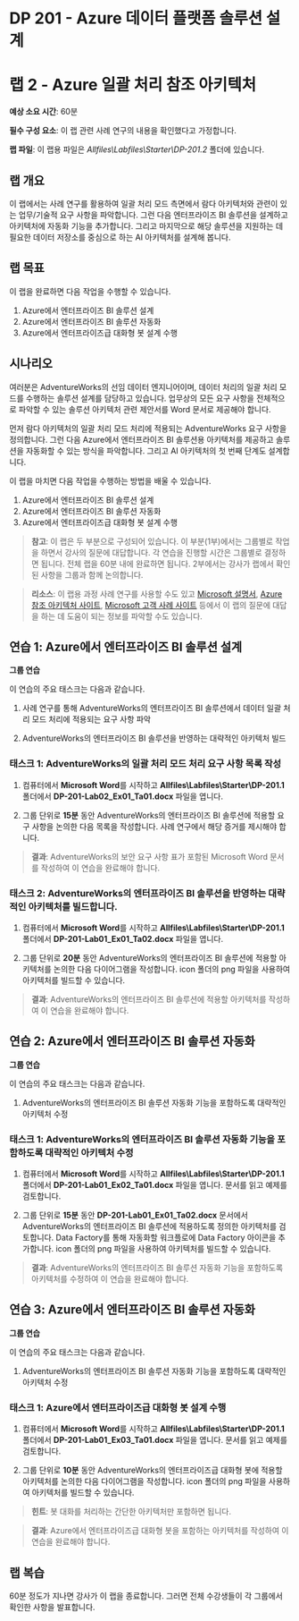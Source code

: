 ﻿---
lab:
    title: 'Azure 일괄 처리 참조 아키텍처'
    module: '모듈 2: Azure Batch 처리 참조 아키텍처'
---

# DP 201 - Azure 데이터 플랫폼 솔루션 설계
# 랩 2 - Azure 일괄 처리 참조 아키텍처

**예상 소요 시간**: 60분

**필수 구성 요소**: 이 랩 관련 사례 연구의 내용을 확인했다고 가정합니다.

**랩 파일**: 이 랩용 파일은 _Allfiles\Labfiles\Starter\DP-201.2_ 폴더에 있습니다.

## 랩 개요

이 랩에서는 사례 연구를 활용하여 일괄 처리 모드 측면에서 람다 아키텍처와 관련이 있는 업무/기술적 요구 사항을 파악합니다. 그런 다음 엔터프라이즈 BI 솔루션을 설계하고 아키텍처에 자동화 기능을 추가합니다. 그리고 마지막으로 해당 솔루션을 지원하는 데 필요한 데이터 저장소를 중심으로 하는 AI 아키텍처를 설계해 봅니다. 

## 랩 목표
  
이 랩을 완료하면 다음 작업을 수행할 수 있습니다.

1. Azure에서 엔터프라이즈 BI 솔루션 설계
2. Azure에서 엔터프라이즈 BI 솔루션 자동화
3. Azure에서 엔터프라이즈급 대화형 봇 설계 수행

## 시나리오
  
여러분은 AdventureWorks의 선임 데이터 엔지니어이며, 데이터 처리의 일괄 처리 모드를 수행하는 솔루션 설계를 담당하고 있습니다. 업무상의 모든 요구 사항을 전체적으로 파악할 수 있는 솔루션 아키텍처 관련 제안서를 Word 문서로 제공해야 합니다.

먼저 람다 아키텍처의 일괄 처리 모드 처리에 적용되는 AdventureWorks 요구 사항을 정의합니다. 그런 다음 Azure에서 엔터프라이즈 BI 솔루션용 아키텍처를 제공하고 솔루션을 자동화할 수 있는 방식을 파악합니다. 그리고 AI 아키텍처의 첫 번째 단계도 설계합니다.

이 랩을 마치면 다음 작업을 수행하는 방법을 배울 수 있습니다.

1. Azure에서 엔터프라이즈 BI 솔루션 설계
2. Azure에서 엔터프라이즈 BI 솔루션 자동화
3. Azure에서 엔터프라이즈급 대화형 봇 설계 수행

>**참고**: 이 랩은 두 부분으로 구성되어 있습니다. 이 부분(1부)에서는 그룹별로 작업을 하면서 강사의 질문에 대답합니다. 각 연습을 진행할 시간은 그룹별로 결정하면 됩니다. 전체 랩을 60분 내에 완료하면 됩니다. 2부에서는 강사가 랩에서 확인된 사항을 그룹과 함께 논의합니다.

>**리소스**: 이 랩용 과정 사례 연구를 사용할 수도 있고 [Microsoft 설명서](https://docs.microsoft.com), [Azure 참조 아키텍처 사이트](https://docs.microsoft.com/ko-kr/azure/architecture/reference-architectures/), [Microsoft 고객 사례 사이트](https://customers.microsoft.com/) 등에서 이 랩의 질문에 대답을 하는 데 도움이 되는 정보를 파악할 수도 있습니다. 

## 연습 1: Azure에서 엔터프라이즈 BI 솔루션 설계

**그룹 연습**
  
이 연습의 주요 태스크는 다음과 같습니다.

1. 사례 연구를 통해 AdventureWorks의 엔터프라이즈 BI 솔루션에서 데이터 일괄 처리 모드 처리에 적용되는 요구 사항 파악

1. AdventureWorks의 엔터프라이즈 BI 솔루션을 반영하는 대략적인 아키텍처 빌드

### 태스크 1: AdventureWorks의 일괄 처리 모드 처리 요구 사항 목록 작성

1. 컴퓨터에서 **Microsoft Word**를 시작하고 **Allfiles\Labfiles\Starter\DP-201.1** 폴더에서 **DP-201-Lab02_Ex01_Ta01.docx** 파일을 엽니다.

1. 그룹 단위로 **15분** 동안 AdventureWorks의 엔터프라이즈 BI 솔루션에 적용할 요구 사항을 논의한 다음 목록을 작성합니다. 사례 연구에서 해당 증거를 제시해야 합니다.

> **결과**: AdventureWorks의 보안 요구 사항 표가 포함된 Microsoft Word 문서를 작성하여 이 연습을 완료해야 합니다.

### 태스크 2: AdventureWorks의 엔터프라이즈 BI 솔루션을 반영하는 대략적인 아키텍처를 빌드합니다.

1. 컴퓨터에서 **Microsoft Word**를 시작하고 **Allfiles\Labfiles\Starter\DP-201.1** 폴더에서 **DP-201-Lab01_Ex01_Ta02.docx** 파일을 엽니다.

1. 그룹 단위로 **20분** 동안 AdventureWorks의 엔터프라이즈 BI 솔루션에 적용할 아키텍처를 논의한 다음 다이어그램을 작성합니다. icon 폴더의 png 파일을 사용하여 아키텍처를 빌드할 수 있습니다.

> **결과**: AdventureWorks의 엔터프라이즈 BI 솔루션에 적용할 아키텍처를 작성하여 이 연습을 완료해야 합니다.

## 연습 2: Azure에서 엔터프라이즈 BI 솔루션 자동화

**그룹 연습**
  
이 연습의 주요 태스크는 다음과 같습니다.

1. AdventureWorks의 엔터프라이즈 BI 솔루션 자동화 기능을 포함하도록 대략적인 아키텍처 수정

### 태스크 1: AdventureWorks의 엔터프라이즈 BI 솔루션 자동화 기능을 포함하도록 대략적인 아키텍처 수정

1. 컴퓨터에서 **Microsoft Word**를 시작하고 **Allfiles\Labfiles\Starter\DP-201.1** 폴더에서 **DP-201-Lab01_Ex02_Ta01.docx** 파일을 엽니다. 문서를 읽고 예제를 검토합니다.

1. 그룹 단위로 **15분** 동안 **DP-201-Lab01_Ex01_Ta02.docx** 문서에서 AdventureWorks의 엔터프라이즈 BI 솔루션에 적용하도록 정의한 아키텍처를 검토합니다. Data Factory를 통해 자동화할 워크플로에 Data Factory 아이콘을 추가합니다. icon 폴더의 png 파일을 사용하여 아키텍처를 빌드할 수 있습니다.

> **결과**: AdventureWorks의 엔터프라이즈 BI 솔루션 자동화 기능을 포함하도록 아키텍처를 수정하여 이 연습을 완료해야 합니다.

## 연습 3: Azure에서 엔터프라이즈 BI 솔루션 자동화

**그룹 연습**
  
이 연습의 주요 태스크는 다음과 같습니다.

1. AdventureWorks의 엔터프라이즈 BI 솔루션 자동화 기능을 포함하도록 대략적인 아키텍처 수정

### 태스크 1: Azure에서 엔터프라이즈급 대화형 봇 설계 수행

1. 컴퓨터에서 **Microsoft Word**를 시작하고 **Allfiles\Labfiles\Starter\DP-201.1** 폴더에서 **DP-201-Lab01_Ex03_Ta01.docx** 파일을 엽니다. 문서를 읽고 예제를 검토합니다.

1. 그룹 단위로 **10분** 동안 AdventureWorks의 엔터프라이즈급 대화형 봇에 적용할 아키텍처를 논의한 다음 다이어그램을 작성합니다. icon 폴더의 png 파일을 사용하여 아키텍처를 빌드할 수 있습니다.

> **힌트**: 봇 대화를 처리하는 간단한 아키텍처만 포함하면 됩니다.

> **결과**: Azure에서 엔터프라이즈급 대화형 봇을 포함하는 아키텍처를 작성하여 이 연습을 완료해야 합니다.

## 랩 복습

60분 정도가 지나면 강사가 이 랩을 종료합니다. 그러면 전체 수강생들이 각 그룹에서 확인한 사항을 발표합니다.